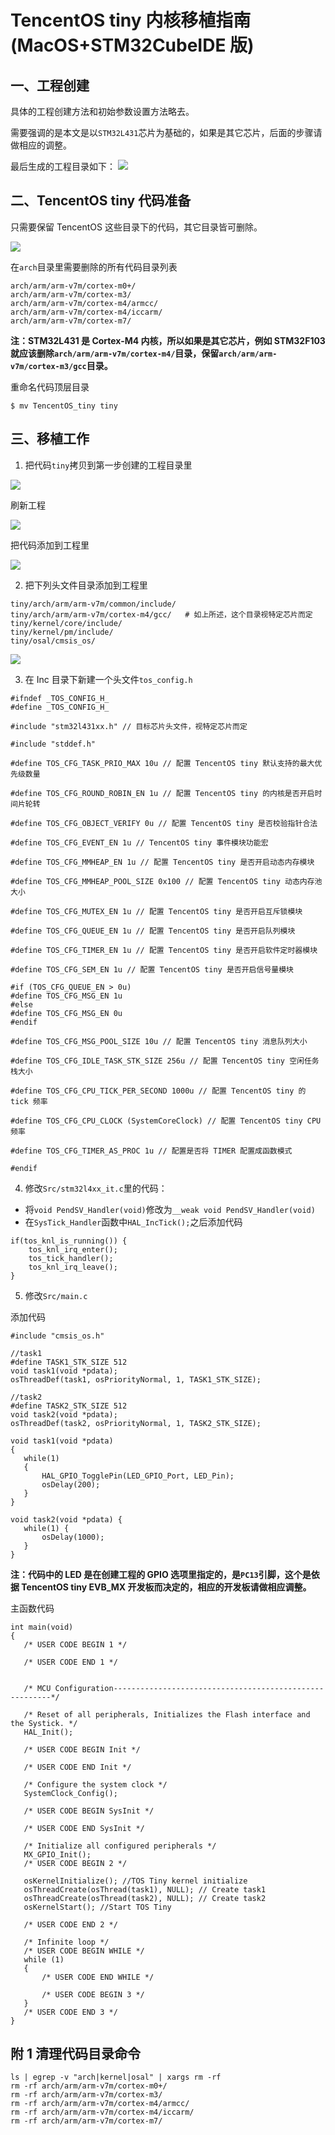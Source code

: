 ﻿# TencentOS tiny 内核移植指南 (MacOS+STM32CubeIDE 版)

## 一、工程创建

 具体的工程创建方法和初始参数设置方法略去。
 
 需要强调的是本文是以`STM32L431`芯片为基础的，如果是其它芯片，后面的步骤请做相应的调整。
 
 最后生成的工程目录如下：
![](https://main.qcloudimg.com/raw/d692d86434c953c178010acfcbecf7e7.png)
 
## 二、TencentOS tiny 代码准备

只需要保留 TencentOS 这些目录下的代码，其它目录皆可删除。

![](https://main.qcloudimg.com/raw/25043ac8b3b6944670867960c4230abb.png)

 
在`arch`目录里需要删除的所有代码目录列表

```
arch/arm/arm-v7m/cortex-m0+/
arch/arm/arm-v7m/cortex-m3/
arch/arm/arm-v7m/cortex-m4/armcc/
arch/arm/arm-v7m/cortex-m4/iccarm/
arch/arm/arm-v7m/cortex-m7/
```

**注：STM32L431 是 Cortex-M4 内核，所以如果是其它芯片，例如 STM32F103 就应该删除`arch/arm/arm-v7m/cortex-m4/`目录，保留`arch/arm/arm-v7m/cortex-m3/gcc`目录。**

重命名代码顶层目录

```
$ mv TencentOS_tiny tiny
```

## 三、移植工作

1. 把代码`tiny`拷贝到第一步创建的工程目录里

![](https://main.qcloudimg.com/raw/c0cd1bc6d8e58f52939e19a3a13db74a.png)

 刷新工程
 
![](https://main.qcloudimg.com/raw/14a6bf4775db3a9bc7162a8eebeddbfd.png)

 把代码添加到工程里
 
![](https://main.qcloudimg.com/raw/1315cce3621fa7f2ff20a135d4d7bf3a.png)

2. 把下列头文件目录添加到工程里

 ```
 tiny/arch/arm/arm-v7m/common/include/
 tiny/arch/arm/arm-v7m/cortex-m4/gcc/   # 如上所述，这个目录视特定芯片而定
 tiny/kernel/core/include/
 tiny/kernel/pm/include/
 tiny/osal/cmsis_os/
 ```

 ![](./image/porting/porting_cubeide_006.png)


3. 在 Inc 目录下新建一个头文件`tos_config.h`

 ```
 #ifndef _TOS_CONFIG_H_
 #define _TOS_CONFIG_H_
 
 #include "stm32l431xx.h" // 目标芯片头文件，视特定芯片而定
 
 #include "stddef.h"
 
 #define TOS_CFG_TASK_PRIO_MAX 10u // 配置 TencentOS tiny 默认支持的最大优先级数量
 
 #define TOS_CFG_ROUND_ROBIN_EN 1u // 配置 TencentOS tiny 的内核是否开启时间片轮转
 
 #define TOS_CFG_OBJECT_VERIFY 0u // 配置 TencentOS tiny 是否校验指针合法
 
 #define TOS_CFG_EVENT_EN 1u // TencentOS tiny 事件模块功能宏
 
 #define TOS_CFG_MMHEAP_EN 1u // 配置 TencentOS tiny 是否开启动态内存模块
 
 #define TOS_CFG_MMHEAP_POOL_SIZE 0x100 // 配置 TencentOS tiny 动态内存池大小
 
 #define TOS_CFG_MUTEX_EN 1u // 配置 TencentOS tiny 是否开启互斥锁模块
 
 #define TOS_CFG_QUEUE_EN 1u // 配置 TencentOS tiny 是否开启队列模块
 
 #define TOS_CFG_TIMER_EN 1u // 配置 TencentOS tiny 是否开启软件定时器模块
 
 #define TOS_CFG_SEM_EN 1u // 配置 TencentOS tiny 是否开启信号量模块
 
 #if (TOS_CFG_QUEUE_EN > 0u)
 #define TOS_CFG_MSG_EN 1u
 #else
 #define TOS_CFG_MSG_EN 0u
 #endif
 
 #define TOS_CFG_MSG_POOL_SIZE 10u // 配置 TencentOS tiny 消息队列大小
 
 #define TOS_CFG_IDLE_TASK_STK_SIZE 256u // 配置 TencentOS tiny 空闲任务栈大小
 
 #define TOS_CFG_CPU_TICK_PER_SECOND 1000u // 配置 TencentOS tiny 的 tick 频率
 
 #define TOS_CFG_CPU_CLOCK (SystemCoreClock) // 配置 TencentOS tiny CPU 频率
 
 #define TOS_CFG_TIMER_AS_PROC 1u // 配置是否将 TIMER 配置成函数模式
 
 #endif

 ```
 

4. 修改`Src/stm32l4xx_it.c`里的代码：

 * 将`void PendSV_Handler(void)`修改为`__weak void PendSV_Handler(void)`
 * 在`SysTick_Handler`函数中`HAL_IncTick();`之后添加代码

  ```
  if(tos_knl_is_running()) {
	  tos_knl_irq_enter();
	  tos_tick_handler();
	  tos_knl_irq_leave();
  }
  ```
  
5. 修改`Src/main.c`

 添加代码 
 
 ```
 #include "cmsis_os.h"
 
 //task1
 #define TASK1_STK_SIZE 512
 void task1(void *pdata);
 osThreadDef(task1, osPriorityNormal, 1, TASK1_STK_SIZE);
 
 //task2
 #define TASK2_STK_SIZE 512
 void task2(void *pdata);
 osThreadDef(task2, osPriorityNormal, 1, TASK2_STK_SIZE);
 
 void task1(void *pdata)
 {
 	while(1)
 	{
 		HAL_GPIO_TogglePin(LED_GPIO_Port, LED_Pin);
 		osDelay(200);
 	}
 }
 
 void task2(void *pdata) {
 	while(1) {
 		osDelay(1000);
 	}
 } 
 
 ```

**注：代码中的 LED 是在创建工程的 GPIO 选项里指定的，是`PC13`引脚，这个是依据 TencentOS tiny EVB_MX 开发板而决定的，相应的开发板请做相应调整。**

 主函数代码
 
 ```
 int main(void)
 {
	/* USER CODE BEGIN 1 */
	
	/* USER CODE END 1 */
	
	
	/* MCU Configuration--------------------------------------------------------*/
	
	/* Reset of all peripherals, Initializes the Flash interface and the Systick. */
	HAL_Init();
	
	/* USER CODE BEGIN Init */
	
	/* USER CODE END Init */
	
	/* Configure the system clock */
	SystemClock_Config();
	
	/* USER CODE BEGIN SysInit */
	
	/* USER CODE END SysInit */
	
	/* Initialize all configured peripherals */
	MX_GPIO_Init();
	/* USER CODE BEGIN 2 */
	
	osKernelInitialize(); //TOS Tiny kernel initialize
	osThreadCreate(osThread(task1), NULL); // Create task1
	osThreadCreate(osThread(task2), NULL); // Create task2
	osKernelStart(); //Start TOS Tiny
	
	/* USER CODE END 2 */
	
	/* Infinite loop */
	/* USER CODE BEGIN WHILE */
	while (1)
	{
		/* USER CODE END WHILE */
		
		/* USER CODE BEGIN 3 */
	}
	/* USER CODE END 3 */
 }
 
 ```



## 附 1 清理代码目录命令

```
ls | egrep -v "arch|kernel|osal" | xargs rm -rf
rm -rf arch/arm/arm-v7m/cortex-m0+/
rm -rf arch/arm/arm-v7m/cortex-m3/
rm -rf arch/arm/arm-v7m/cortex-m4/armcc/
rm -rf arch/arm/arm-v7m/cortex-m4/iccarm/
rm -rf arch/arm/arm-v7m/cortex-m7/
```
